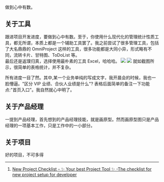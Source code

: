 做到心中有数。

## 关于工具

跟进项目开发进度，要做到心中有数。至于，你使用什么现代化的管理统计性质工具，都无所谓，本质上都是一个辅助工具罢了。我之前尝试了很多管理工具，包括了大名鼎鼎的 OmniProject 这样的工具，很多功能都是大同小异，形式略有不同，流转卡片、甘特图、ToDoList 等。  
最后还是返璞归真，选择使用最朴素的工具 Excel，哈哈哈。
<img src='https://loremxuetengfei.oss-cn-beijing.aliyuncs.com/project-manager-1552563865.jpg'/>
<img src='https://loremxuetengfei.oss-cn-beijing.aliyuncs.com/project-1552564557.jpg'/>
就如截图所示，很简单的表格统计，并不复杂。

所有进度一目了然。其中,某一个业务单纯的写成文字，我开晨会的时候，我也一脸懵逼。"区分 VIP 业绩、合伙人业绩是什么"? 表格后面简单的备注一下功能点:"首页入口"。我自然就心中明了。

## 关于产品经理

一提到产品经理，首先想到的产品经理技能，就是画原型。然而画原型图只是产品经理的一项基本工作，只是工作中的一小部分。

## 关于项目

好的项目，不可多得

<!--

这是一个老生常谈的话题。

好的程序员和普通的程序员最大的差别在于对代码的抽象能力和细节的把控上。细节讲决定一个产品的用户体验，而代码的抽象能力决定了软件的可维护性。
怎样去培养自己的抽象能力和对细节的把控能力？看书、看视频是不够的。这些是理论，抽象的理论是很难用言语去表达清楚的。
做项目是最快培养这两种能力的途径。并且也不是什么项目都能够培养程序员的这两种能力，那些做出来自娱自乐的项目对于珍惜时间的人而言其实是一件效率极低的学习方法。

高要求的、注重细节的项目才是我们培养高阶编程能力的最好途径。

我早年不在互联网企业，感触最深的就是很难接触到好的项目。即使你在互联网企业，也并不一定能接触到好的项目。 -->

<!-- 什么是好的项目？耗时很长，投入很高的项目？利润很高的项目？和优秀的人共同开发的项目？

这都不是好项目的标准。在我看来，好项目都有一个最基本的前提：有人用。如果一个项目没有人用，哪怕你是个天才你也无法把这个项目做好。因为好项目都是迭代出来的，只有有人用，才会产生新的需求，有了新的需求，我们才会绞尽脑汁的优化项目、提升体验。

只有不断的迭代和优化项目，我们的面向对象、软件工程知识、项目管理知识，一切一切在普通程序员看来华而不实的代码技巧才有意义。一次编写，永不改变的项目，必然是用不到现代软件知识的。

没有变化，没有高的要求，编程水平的确无法提高。

30 多岁时常回顾过往，最后悔的莫过于早年做了很多没有人用的项目，但确实不是每个人都有机会去做好的项目。

这两年工作之余做了 5 门课程，但课程毕竟是课程，哪怕一个课程包装的再完美，课程也只是方法论和编程思想的理论集合，替代不了实践。实践中的细节永远是课程里无法涉及的。

很多同学希望我能发起一个开源项目，大家一起来贡献代码。但仔细想想，不太现实。且不说每个人的水平参差不齐，我相信大多数同学其实也就是说说。当真的去投入到一个项目时，其实是困难重重的，不是每个人都能够有恒心的持续跟进项目，三分钟热度是普遍现象。不用觉得不好意思，我做很多事也是三分钟热度。

我确实有不少项目，部分是商业项目，部分是我个人心血来潮的项目。商业项目目前不可能向同学们提供参与机会，因为我是一个把外包项目当产品来做的人，只要是出自我手的项目，必定是高质量的。 -->

<!-- 但我个人的项目可以向同学们提供参与的机会。最近在筹划一个我的个人博客，兼具课程服务功能。听起来很简单吧，但远没有你想的这么简单。平台涉及到 redis，任务队列（目前还在考虑是否有 kafka），同步写入与频率监控（我之前课程里提供的数据服务都是没有限制频率的）。

如果有兴趣的同学可以联系我。但我需要提前说明的是，我的要求很高。如果要求不高，你参与项目也没有意义。下面是一些项目的最基本要求：

服务端：熟悉 Python Flask API 开发。

前端：熟悉 Vue 或者小程序开发

在校大学生

极强的责任心和追求高质量代码的决心

较强的学习能力和理解能力

要求其实很低，技术方面前端参考我的《TP5+小程序》课程里的技术细节，服务端参考我的两门 flask 课程。基本上能够掌握这几门课程里的知识点就足够了。其他技术细节，我会带着大家学习、研究。 -->

<!-- 之所以要求是在校大学生，主要是因为学生时间充裕，工作的小伙伴太忙了，集中精力做项目挺困哪的。当然，如果你确实已经工作又有大把的时间，也可以联系我。

如果有兴趣的同学，可以将简历发邮件到：vendor777@163.com。简历不要罗列知识点，简单概要的介绍自己的编程水平，重点描述自己在日常编程中所解决的问题，越详细越好。简历请留下自己的 QQ 和电话，合适的我会联系大家。不要着急，好好构思下简历。这份精心编写的简历不仅仅是给我看，你以后找工作都是有用的，非常值得花心思去思考下怎么写。

参与项目你能得到什么？

在好项目中锻炼自己

和我一起作为一个团队开发项目，相互交流、沟通，一起学习成长

如果我了解了你的学习能力和编程能力，有很多去好公司的机会，实习生和正式工作都可以。我身边很多朋友让我推荐人，但我不了解我是不会推荐的，给你一个邮箱让你投简历，这事儿没意义。但确实优秀的人才，我会重点向朋友推荐。

我的课程免费送给你

好了，六一儿童节，祝大小儿童们，节日快乐。 -->

<!-- 产品的一个新模块，做完调研、需求分析、竞品分析、业务流程、功能组织框架、信息架构后，这时候做原型，就很清晰了，作图加上给项目组开会讨论修改也只用了几天的时间。前面的铺垫做好了，后面做起来比较顺，开发中也不会遇到很多坑。 -->

<!-- 我这几年来做原型，也只做到中保真，没有动效，也没有很复杂的交互。我会在原型中对组件做好备注，对页面做好批注。对于产品上的规则会做补充说明文档，手势基本口述说明。

常常在产品经理群，看到几个产品人在讨论 axure 如何使用函数、变量、运算符，如何做出高保真装逼原型图，如何将 axure 变成华丽的装逼利器。这样做产品，其实已经走错了方向。我经常和一些产品经理讨论，关于原型，要做高保真，中保真，还是低保真图。调研中发现 30%的产品经理只做低保真，60%的产品经理认为中保真对于指导 UI 作图，开发支持已经足够。10%的产品经理往往很追求细节完美，也会自我强迫的做出保真程度很高的原型。然而，陷入到作图细节中，往往会忽略更多。 -->

<!-- 逻辑性强,善于团队协同,参与业务的标准化建设和对外能力输出；为前后端技术协同改进、开发效率提升、技术选型提供解决方案；与组员一起成长，能够激励团队，促进业务发展。 -->

<!--
一小时教你学会项目管理的精髓

所谓的一小时系列，从来不是灌输与传授所谓的不可操作性内容，更不是神奇系列，而是通过经过实践检验的科学的方法论与真实的职场历练所得出的提高效率的总结，换言之，把一年的时间变为半年，这叫做捷径，把一年的时间变为一小时，这就忽悠。做任何事情都有方法和经验可循，这就是真正意义上的捷径。对于项目管理来说，就是把握好三个点，战略、战术、实战。未来仍然属于我们当中那些人仍然愿意弄脏双手的少数分子。

而从职场上能力模型的构建来说，大抵就是“懂人”懂业务“懂项目管理”，这句话有三层意思，第一，对项目的管理能力属于成长之中必不可少的拼图，第二，项目管理属于我们再进阶之路上能力的最高层级，第三，大部分时候，我们需要在懂人，懂业务的基础之上才能做好项目管理。我自身对于知识与经验的分享总会有一种担心，就是陷入傲慢与偏见的漩涡之中，所以在码字之前与网易杭研院的一些朋友们进行了充分地讨论，充分整理了一套行之有效的项目管理能力模型塑造。


而从职场上能力模型的构建来说，大抵就是“懂人”懂业务“懂项目管理”，这句话有三层意思，第一，对项目的管理能力属于成长之中必不可少的拼图，第二，项目管理属于我们再进阶之路上能力的最高层级，第三，大部分时候，我们需要在懂人，懂业务的基础之上才能做好项目管理。我自身对于知识与经验的分享总会有一种担心，就是陷入傲慢与偏见的漩涡之中，所以在码字之前与网易杭研院的一些朋友们进行了充分地讨论，充分整理了一套行之有效的项目管理能力模型塑造。


管理能力之上的战略构建
所谓的项目，是指为提供某项独特的产品、服务或成果所做的临时性努力，其中临时性是指有明确的开始和结束，亦即要有很强的时间节点概念，独特性是指所提供的产品、服务和成果是独特的，也就是说我们需要提供的是针对性、要求更高的投入，项目的突出特征在于它是渐进明细的一项活动，即目标逐渐清晰，活动逐渐细化的活动，简单来说就像MMO游戏里一个复杂的任务，收集够了任务必需品，当然每一个任务必需品又会被细分为更小的人物，当你完成这些组合式的任务集合，整个任务就完成了。

项目管理三大特点
我们从公司的宏观角度来看，项目就是公司战略的基础性单位，所谓的战略就是由若干个项目组成的项目群来完成，也就是说做完一个项目并不是终点，而往往是另一个项目的起点。项目管理往往具有三大特点。

一是小步快跑，时间节点会被切割地越来越细，很多时候都要做到以小时为单位，而在这其中，我们要忙而不乱地在项目里添加各自大大小小，轻重缓急的需求。

二是弱矩阵，参与项目的人，多半不是在公司实际组织架构下的人员集合，而多半是从各个部门抽调的精兵悍将组成的临时特种兵团，所以这是一个弱矩阵架构下的虚拟小组组合，一定要充分发挥个人软实力对团队潜移默化的影响，管理即服务，要有很强的服务意识。

三是最大的不变就是变化。互联网的项目往往不是独立的个体，而是杂糅在多个战略集群下的承上启下的定位，所以要同时兼顾到上下游的产品对接。同时，对于内部来说，也要同时兼顾好上游的产品与下游的市场、运营、销售以及客服，另外产品的不同时期，各种需求也是完全不同的，种子期，发展期，稳定期，衰退期，运营策略也完全不同，需要用到不同的方法来应对多方位多角度下的项目管理。一言以蔽之，无招式，重在精神，只要能制敌即可。

项目管理的能力模型与核心竞争力构建
修身齐家治国平天下，从来都是正向的完美推进。所以第一步是完成自我能力模型的构建，我们先看一张通行的项目经理能力模型图。


技术能力

环境能力

行为能力

知识能力

我们不可能把所有的每一项细分能力用所谓的知识打磨好再去做项目管理，人永远不可能通过思考而养成一种新的实践习惯，而只能通过实践来学会一种新的思考方式。所以最快的方式就是学一点项目管理的核心能力对应的知识储备,然后快速在实战中讲理论进行推演，从而找到最适合自己的方法。从这个角度来说，项目管理符合互联网思维里常用的最小可行和小步快跑的两大原则。那么我们所说的项目管理核心知识储备，它主要是指我们在关于管理上的知识模块化，简要来说，就是规划能力，沟通能力，工具使用能力。

规划能力
项目管理从来都不是一个众多事情的无序集合，而是精细化运作的一个大工程，既有轻重缓急，又有瞻前顾后的精密考量。规划能力我认为是一个在很多事情里价值量都极高的能力，就是如何把一件大的事情合理拆分为若干个可逐级执行、可模块化的不同阶段事宜，同时要结合时间线和当下的总体变化来考量，同时不要忘记，让所有人明白你这一套规则和方法论。比方说CEO其实只需要做好三件事情即可，找人，找钱，定战略方向，项目经理其实很多时候跟CEO是同理的，你的价值在于建立做事情的方法论和管理上的规范规则，而非代替每一个人做事情。

这里第二个层级就是规划，艾森豪威尔将军说，没有任何战争是根据计划来取得胜利的，但是没有计划，战争也无法取得胜利，这个就是计划对于项目管理的重要性的精炼阐述，它告诉我们，即便是计划赶不上变化，但是计划里所做的全面准备，也足以让你能够有余力来应对突如其来的各种变故和事故。

那么具体来说，如何做好项目的进度规划呢，其实就是一个如庖丁解牛般地不断深入、精确、细化的过程。

第一，在项目立项前，必须要在于有经验的专家沟通好之后快速切割成若个干可以完成的目标体系，比方说1万日活，1万营收，并且给出你的预期以及你提出此预期的工具

第二，项目立项之后，要能进一步如解剖麻雀般将每一个目标切割成若干个需求，并与所有的成员推导出需求确认，设计，技术方面的衔接工作，这里面特别要注意对接时候需求点和时间节点的把控。

第三，需求确认后，要将需求内的工作，进一步明确细致入微的时间节点，例如设计确认，功能完成，零BUG及崩溃，发布前代码冻结以及版本内部上线时间。

这里不得不提一个很容易出现的问题，就是对于同一个目标完成度的不同理解，也是经常容易触发矛盾的点，所以建议在双方分工干活之前，务必确认好标准的指标与尺度以及对接人想要的结果，而这个工作是衡量项目经理能力的重要评判依据之一。

沟通能力
沟通能力则是一个每时每刻都会在锻炼，但是被多数人用地很糟糕的一个能力。实际上所谓的管理能力，就是你的沟通能力和说服能力，易到专车周航这里分享给大家几个要点吧，第一，沟通不是说，沟通是先听后说，所以要学会要极短时间内，抓住对方的要点，迅速给出解决建议，第二，沟通里最有价值的行为是问出好问题，好问题主要是设计底层逻辑和机制的问题，以及如何将浅层面的事情推进到更深的层面的问题。第三，任何一次沟通必须提前准备，即便是在心里提前想好也可以，千万不要闲聊。第四，不要在线上展开大战，不要打微信战，邮件战，IM战，最差也要语音沟通，最有效的沟通方式永远是当面的沟通。

工欲善其事
工欲善其事，必先利其器。工具的价值在于极大去提升我们的效率，我们不需要知道计算器是如何工作的，我们只需要用它快速得出计算的结果。项目管理里涉及到的工具往往非常之多，推荐养成随时记录灵感的良好习惯，个人价值的高低，其实很多时候就在于细节优化的累积程度，用好云笔记系列的工具还有云协作系列工具，保证信息的充分与畅通性。

除了线上常规的工具，重点推荐几个物理性的常规武器吧，首先就是极度建议站着开会，这么做的好处非常之多，会有很好的仪式感，像在做演讲，这个能力在日常里就该得到磨练。还能让人养成聚精会神的习惯，增强团队成员的凝聚力，从心理学的角度来说，站着没有座次之分，会有一种更加开放的感觉。其次是如何艺术化地使用好白板和便签，简要来说，合理运用好不同颜色的白板做好线下的沟通，然后及时用线上白板做好沟通后的同步与记录，对项目进度帮助无限，第三就是周会和周报，这里的建议就是多开小会，少开大会，会议比日常工作价值量甚至高的多的多，多开小会是指尽可能专注于管理和服务好你的直接面对对象，少开大会是指必要的信息只同步给相关同事即可，不需要全面扩散。

最浓缩有效的五条TIPS
从网易杭研院的同事沟通交谈后，他们给出了关于项目经理的五大浓缩建议，这里我总结提炼之后分享给大家。

第一，多做雪中送炭的事情，每天深度去思考，去推演到底项目最需要的是什么，而非开会与更换生产力工具

第二，不要凡事恨不得事必躬亲，千万不要尝试想着去替代团队内成员本来属于他们自己工作的事情，比起自己去做一件事情，通过施加影响，然后让其他人来完成工作从来都是一件更具挑战的事情，而你要做的，只是建立方法论和管理的机制

第三，不要充当一个追在屁股后的监工角色，你要做的在管理的流程、细则和机制之外，建立和梳理奖惩机制，去引导成员来做到合力完成一致的目标

第四，言必信，行必果，所谓的项目经理，必须在专业上做到最好，也就是如果项目内单一模块的工作交给你时，你是要能够做到最好的，否则你没有理由去指责他人做的不够好

第五，不一定要强势去施加压力，而是要兼容并包。项目经理不是将自己的个人意志强行施加给团队成员，而是在项目和公司的框架内，大家一起达到一个好的结果，永远树立求同存异，和而不同的想法，同时保留自己的核心原则，不可以违背。

人生即项目
从互联网的角度来考虑，我们自身都是一个产品，我们日常做的事情就是最自己这个产品的管理和运营，其实我们从一出生起，就在做自我这个大项目的管理。不妨用游戏来做比方吧，美国的一位哲学家指出，全世界的游戏只有两种，一种叫有限游戏，即在大家都认可的规则范围内进行，并且一定会有结果的，同时参加项目的三方，运动方，裁判方，观众都对结果无异议，这就是指的有限游戏。

那么还有一种叫做无限游戏，无限游戏是指这个游戏没有结果，他是按照一些人的约定俗成推动一直往前走，有一点像有些游戏的无尽模式，或者说开放式的沙盒世界，而无限的游戏里可以包含若干个有限游戏，有限游戏里不能包含无限游戏，同时大的有限游戏里可以包含小的无限游戏。这句话刷新了我对我们自身这个项目管理的认知。而在这个世界上，只有一种无限游戏，那就是你的人生，这就是所谓的无边界。





 -->

<!-- [产品经理，不要成为作图经理_36氪](https://36kr.com/p/5042657.html) -->

<!--

迭代开发将一个大任务，分解成多次连续的开发，本质就是逐步改进。开发者先快速发布一个有效但不完美的最简版本，然后不断迭代。每一次迭代都包含规划、设计、编码、测试、评估五个步骤，不断改进产品，添加新功能。通过频繁的发布，以及跟踪对前一次迭代的反馈，最终接近较完善的产品形态。


迭代开发只是要求将开发分成多个迭代，并没有回答一个重要的问题：怎么划分迭代，哪个任务在这个迭代，哪个任务在下个迭代？这时，一般采用"增量开发"（incremental development）划分迭代。

所谓"增量开发"，指的是软件的每个版本，都会新增一个用户可以感知的完整功能。也就是说，按照新增功能来划分迭代。


举例来说，房产公司开发一个10栋楼的小区。如果采用增量开发的模式，该公司第一个迭代就是交付一号楼，第二个迭代交付二号楼......每个迭代都是完成一栋完整的楼。而不是第一个迭代挖好10栋楼的地基，第二个迭代建好每栋楼的骨架，第三个迭代架设屋顶......

增量开发加上迭代开发，才算真正的敏捷开发。

三、敏捷开发的好处
3.1 早期交付
敏捷开发的第一个好处，就是早期交付，从而大大降低成本。

还是以上一节的房产公司为例，如果按照传统的"瀑布开发模式"，先挖10栋楼的地基、再盖骨架、然后架设屋顶，每个阶段都等到前一个阶段完成后开始，可能需要两年才能一次性交付10栋楼。也就是说，如果不考虑预售，该项目必须等到两年后才能回款。

敏捷开发是六个月后交付一号楼，后面每两个月交付一栋楼。因此，半年就能回款10%，后面每个月都会有现金流，资金压力就大大减轻了。

3.2 降低风险
敏捷开发的第二个好处是，及时了解市场需求，降低产品不适用的风险。

请想一想，哪一种情况损失比较小：10栋楼都造好以后，才发现卖不出去，还是造好第一栋楼，就发现卖不出去，从而改进或停建后面9栋楼？

对于软件项目来说，先有一个原型产品，了解市场的接受程度，往往是项目成功的关键。有一本书叫做《梦断代码》，副标题就是"20+个程序员，三年时间，4732个bug，100+万美元，最后失败的故事"，这就是没有采用敏捷开发的结果。相反的，Instagram 最初是一个地理位置打卡 App，后来发现用户不怎么在乎地理位置，更喜欢上传照片，就改做照片上传软件，结果成了独角兽。

由于敏捷开发可以不断试错，找出对业务最重要的功能，然后通过迭代，调整软件方向。相比传统方式，大大增加了产品成功的可能性。如果市场需求不确定，或者你对该领域不熟悉，那么敏捷开发几乎是唯一可行的应对方式。

四、如何进行每一次迭代
虽然敏捷开发将软件开发分成多个迭代，但是也要求，每次迭代都是一个完整的软件开发周期，必须按照软件工程的方法论，进行正规的流程管理。



具体来说，每次迭代都必须依次完成以下五个步骤。

需求分析（requirements analysis）
设计（design）
编码（coding）
测试（testing）
部署和评估（deployment / evaluation）
每个迭代大约持续2~6周。

五、敏捷开发的价值观
《敏捷软件开发宣言》里面提到四个价值观。

程序员的主观能动性，以及程序员之间的互动，优于既定流程和工具。
软件能够运行，优于详尽的文档。
跟客户的密切协作，优于合同和谈判。
能够响应变化，优于遵循计划。
六、十二条原则
该宣言还提出十二条敏捷开发的原则。

通过早期和持续交付有价值的软件，实现客户满意度。
欢迎不断变化的需求，即使是在项目开发的后期。要善于利用需求变更，帮助客户获得竞争优势。
不断交付可用的软件，周期通常是几周，越短越好。
项目过程中，业务人员与开发人员必须在一起工作。
项目必须围绕那些有内在动力的个人而建立，他们应该受到信任。
面对面交谈是最好的沟通方式。
可用性是衡量进度的主要指标。
提倡可持续的开发，保持稳定的进展速度。
不断关注技术是否优秀，设计是否良好。
简单性至关重要，尽最大可能减少不必要的工作。
最好的架构、要求和设计，来自团队内部自发的认识。
团队要定期反思如何更有效，并相应地进行调整。


 -->

---

1. [New Project Checklist - ✨ Your best Project Tool ✨ -The checklist for new project setup for developer](https://phodal.github.io/new-project-checklist/#%E4%B8%AD%E6%96%87chinese)

